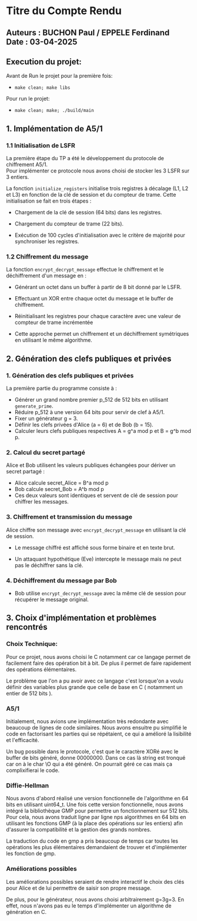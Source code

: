 # Titre du Compte Rendu

**Auteurs** : BUCHON Paul / EPPELE Ferdinand  
**Date** : 03-04-2025  
---
## Execution du projet:

Avant de Run le projet pour la première fois:
- ```make clean; make libs```

Pour run le projet:
- ```make clean; make; ./build/main```

## 1. Implémentation de A5/1  
### 1.1 Initialisation de LSFR
La première étape du TP a été le développement du protocole de chiffrement A5/1. \
Pour implémenter ce protocole nous avons choisi de stocker les 3 LSFR sur 3 entiers.

La fonction ```initialize_registers``` initialise trois registres à décalage (L1, L2 et L3) en fonction de la clé de session et du compteur de trame. Cette initialisation se fait en trois étapes :

- Chargement de la clé de session (64 bits) dans les registres.

- Chargement du compteur de trame (22 bits).

- Exécution de 100 cycles d'initialisation avec le critère de majorité pour synchroniser les registres.

### 1.2 Chiffrement du message
La fonction ```encrypt_decrypt_message``` effectue le chiffrement et le déchiffrement d'un message en :

- Générant un octet dans un buffer à partir de 8 bit donné par le LSFR.

- Effectuant un XOR entre chaque octet du message et le buffer de chiffrement.

- Réinitialisant les registres pour chaque caractère avec une valeur de compteur de trame incrémentée

- Cette approche permet un chiffrement et un déchiffrement symétriques en utilisant le même algorithme.


## 2. Génération des clefs publiques et privées

### 1. Génération des clefs publiques et privées
La première partie du programme consiste à :
- Générer un grand nombre premier p_512 de 512 bits en utilisant ```generate_prime```.
- Réduire p_512 à une version 64 bits pour servir de clef à A5/1.
- Fixer un générateur g = 3.
- Définir les clefs privées d'Alice (a = 6) et de Bob (b = 15).
- Calculer leurs clefs publiques respectives A = g^a mod p et B = g^b mod p.

### 2. Calcul du secret partagé

Alice et Bob utilisent les valeurs publiques échangées pour dériver un secret partagé :
- Alice calcule secret_Alice = B^a mod p
- Bob calcule secret_Bob = A^b mod p
- Ces deux valeurs sont identiques et servent de clé de session pour chiffrer les messages.

### 3. Chiffrement et transmission du message

Alice chiffre son message avec ```encrypt_decrypt_message``` en utilisant la clé de session.

- Le message chiffré est affiché sous forme binaire et en texte brut.

- Un attaquant hypothétique (Eve) intercepte le message mais ne peut pas le déchiffrer sans la clé.

### 4. Déchiffrement du message par Bob

- Bob utilise ```encrypt_decrypt_message``` avec la même clé de session pour récupérer le message original.


## 3. Choix d'implémentation et problèmes rencontrés

### Choix Technique:
Pour ce projet, nous avons choisi le C notamment car ce langage permet de facilement faire des opération bit à bit. De plus il permet de faire rapidement des opérations élémentaires.

Le problème que l'on a pu avoir avec ce langage c'est lorsque'on a voulu définir des variables plus grande que celle de base en C ( notamment un entier de 512 bits ).


### A5/1

Initialement, nous avions une implémentation très redondante avec beaucoup de lignes de code similaires. Nous avons ensuitre pu simplifié le code en factorisant les parties qui se répétaient, ce qui a amélioré la lisibilité et l'efficacité.

Un bug possible dans le protocole, c'est que le caractère XORé avec le buffer de bits généré, donne 00000000. Dans ce cas là string est tronqué car on à le char \O qui a été généré. On pourrait géré ce cas mais ça complixifierai le code.

### Diffie-Hellman

Nous avons d'abord réalisé une version fonctionnelle de l'algorithme en 64 bits en utilisant uint64_t. Une fois cette version fonctionnelle, nous avons intégré la bibliothèque GMP pour permettre un fonctionnement sur 512 bits. Pour cela, nous avons traduit ligne par ligne nps algorithmes en 64 bits en utilisant les fonctions GMP (à la place des opérations sur les entiers) afin d'assurer la compatibilité et la gestion des grands nombres.

La traduction du code en gmp a pris beaucoup de temps car toutes les opérations les plus élémentaires demandaient de trouver et d'implémenter les fonction de gmp.

### Améliorations possibles

Les améliorations possibles seraient de rendre interactif le choix des clés pour Alice et de lui permettre de saisir son propre message.

De plus, pour le générateur, nous avons choisi arbitrairement g=3g=3. En effet, nous n'avons pas eu le temps d'implémenter un algorithme de génération en C.


